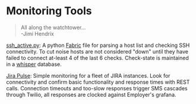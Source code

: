 # Monitoring Tools

> All along the watchtower...  
> -Jimi Hendrix  

[ssh_active.py](ssh_active.py): A python [Fabric](http://www.fabfile.org) file for parsing a host list and checking SSH connectivity. To cut noise hosts are not considered "down" until they have failed to connect at-least 4 of the last 6 checks. Check-state is maintained in a [whisper](https://github.com/graphite-project/whisper) database.


[Jira Pulse](jira_pulse): Simple monitoring for a fleet of JIRA instances. Look for connectivity and confirm basic functionality and response times with REST calls. Connection timeouts and too-slow responses trigger SMS cascades through Twilio, all responses are clocked against Employer's grafana. 
